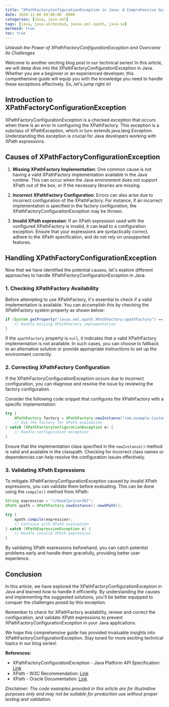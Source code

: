 ```yaml
---
title: "XPathFactoryConfigurationException in Java: A Comprehensive Guide"
date: 2024-11-06 09:00:00 -0000
categories: [Java, java.xml]
tags: [java, java-unchecked, javax.xml.xpath, java-se]
mermaid: true
toc: true
---
```



*Unleash the Power of XPathFactoryConfigurationException and Overcome Its Challenges*

Welcome to another exciting blog post in our technical series! In this article, we will deep dive into the XPathFactoryConfigurationException in Java. Whether you are a beginner or an experienced developer, this comprehensive guide will equip you with the knowledge you need to handle these exceptions effectively. So, let's jump right in!

## Introduction to XPathFactoryConfigurationException

XPathFactoryConfigurationException is a checked exception that occurs when there is an error in configuring the XPathFactory. This exception is a subclass of XPathException, which in turn extends java.lang.Exception. Understanding this exception is crucial for Java developers working with XPath expressions.

## Causes of XPathFactoryConfigurationException

1. **Missing XPathFactory Implementation**: One common cause is not having a valid XPathFactory implementation available in the Java runtime. This can occur when the Java environment does not support XPath out of the box, or if the necessary libraries are missing.

2. **Incorrect XPathFactory Configuration**: Errors can also arise due to incorrect configuration of the XPathFactory. For instance, if an incorrect implementation is specified in the factory configuration, the XPathFactoryConfigurationException may be thrown.

3. **Invalid XPath expression**: If an XPath expression used with the configured XPathFactory is invalid, it can lead to a configuration exception. Ensure that your expressions are syntactically correct, adhere to the XPath specification, and do not rely on unsupported features.

## Handling XPathFactoryConfigurationException

Now that we have identified the potential causes, let's explore different approaches to handle XPathFactoryConfigurationException in Java.

### 1. Checking XPathFactory Availability

Before attempting to use XPathFactory, it's essential to check if a valid implementation is available. You can accomplish this by checking the XPathFactory system property as shown below:

```java
if (System.getProperty("javax.xml.xpath.XPathFactory:xpathFactory") == null) {
    // Handle missing XPathFactory implementation
}
```

If the `xpathFactory` property is `null`, it indicates that a valid XPathFactory implementation is not available. In such cases, you can choose to fallback to an alternative solution or provide appropriate instructions to set up the environment correctly.

### 2. Correcting XPathFactory Configuration

If the XPathFactoryConfigurationException occurs due to incorrect configuration, you can diagnose and resolve the issue by reviewing the factory configuration.

Consider the following code snippet that configures the XPathFactory with a specific implementation:

```java
try {
    XPathFactory factory = XPathFactory.newInstance("com.example.CustomXPathFactory");
    // Use the factory for XPath evaluation
} catch (XPathFactoryConfigurationException e) {
    // Handle configuration exception
}
```

Ensure that the implementation class specified in the `newInstance()` method is valid and available in the classpath. Checking for incorrect class names or dependencies can help resolve the configuration issues effectively.

### 3. Validating XPath Expressions

To mitigate XPathFactoryConfigurationException caused by invalid XPath expressions, you can validate them before evaluating. This can be done using the `compile()` method from XPath:

```java
String expression = "//book[price>30]";
XPath xpath = XPathFactory.newInstance().newXPath();

try {
    xpath.compile(expression);
    // Continue with XPath evaluation
} catch (XPathExpressionException e) {
    // Handle invalid XPath expression
}
```

By validating XPath expressions beforehand, you can catch potential problems early and handle them gracefully, providing better user experience.

## Conclusion

In this article, we have explored the XPathFactoryConfigurationException in Java and learned how to handle it efficiently. By understanding the causes and implementing the suggested solutions, you'll be better equipped to conquer the challenges posed by this exception.

Remember to check for XPathFactory availability, review and correct the configuration, and validate XPath expressions to prevent XPathFactoryConfigurationException in your Java applications.

We hope this comprehensive guide has provided invaluable insights into XPathFactoryConfigurationException. Stay tuned for more exciting technical topics in our blog series!

**References:**
- XPathFactoryConfigurationException - Java Platform API Specification: [Link](https://docs.oracle.com/javase/10/docs/api/javax/xml/xpath/XPathFactoryConfigurationException.html)
- XPath - W3C Recommendation: [Link](https://www.w3.org/TR/xpath-31/)
- XPath - Oracle Documentation: [Link](https://docs.oracle.com/javase/10/docs/api/javax/xml/xpath/package-summary.html)

*Disclaimer: The code examples provided in this article are for illustrative purposes only and may not be suitable for production use without proper testing and validation.*
